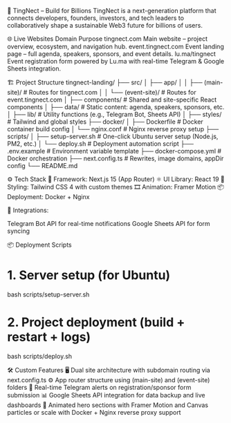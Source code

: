 🚀 TingNect – Build for Billions
TingNect is a next-generation platform that connects developers, founders, investors, and tech leaders to collaboratively shape a sustainable Web3 future for billions of users.

🌐 Live Websites
Domain	Purpose
tingnect.com	Main website – project overview, ecosystem, and navigation hub.
event.tingnect.com	Event landing page – full agenda, speakers, sponsors, and event details.
lu.ma/tingnect	Event registration form powered by Lu.ma with real-time Telegram & Google Sheets integration.

🏗️ Project Structure
tingnect-landing/
├── src/
│   ├── app/
│   │   ├── (main-site)/          # Routes for tingnect.com
│   │   └── (event-site)/         # Routes for event.tingnect.com
│   ├── components/               # Shared and site-specific React components
│   ├── data/                     # Static content: agenda, speakers, sponsors, etc.
│   ├── lib/                      # Utility functions (e.g., Telegram Bot, Sheets API)
│   ├── styles/                   # Tailwind and global styles
├── docker/
│   ├── Dockerfile                # Docker container build config
│   └── nginx.conf                # Nginx reverse proxy setup
├── scripts/
│   ├── setup-server.sh          # One-click Ubuntu server setup (Node.js, PM2, etc.)
│   └── deploy.sh                # Deployment automation script
├── .env.example                 # Environment variable template
├── docker-compose.yml           # Docker orchestration
├── next.config.ts               # Rewrites, image domains, appDir config
└── README.md

⚙️ Tech Stack
🧩 Framework: Next.js 15 (App Router)
⚛️ UI Library: React 19
🎨 Styling: Tailwind CSS 4 with custom themes
🎞️ Animation: Framer Motion
📦 Deployment: Docker + Nginx

🤖 Integrations:

Telegram Bot API for real-time notifications
Google Sheets API for form syncing

📦 Deployment Scripts
# 1. Server setup (for Ubuntu)
bash scripts/setup-server.sh
# 2. Project deployment (build + restart + logs)
bash scripts/deploy.sh

🛠️ Custom Features
🖥️ Dual site architecture with subdomain routing via next.config.ts
⚙️ App router structure using (main-site) and (event-site) folders
🔔 Real-time Telegram alerts on registration/sponsor form submission
📊 Google Sheets API integration for data backup and live dashboards
💨 Animated hero sections with Framer Motion and Canvas particles
or scale with Docker + Nginx reverse proxy support